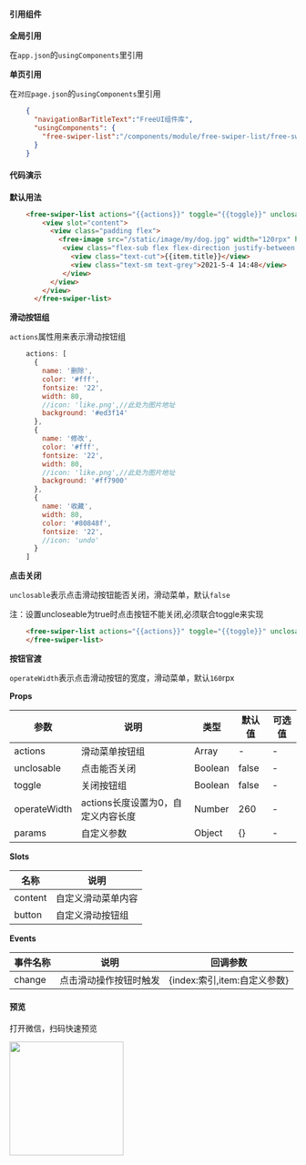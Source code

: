 #### 引用组件

**全局引用**

在`app.json`的`usingComponents`里引用

**单页引用**

在`对应page.json`的`usingComponents`里引用
```json
	{
	  "navigationBarTitleText":"FreeUI组件库",
	  "usingComponents": {
		"free-swiper-list":"/components/module/free-swiper-list/free-swiper-list"
	  }
	}
```

#### 代码演示

**默认用法**

```html
	<free-swiper-list actions="{{actions}}" toggle="{{toggle}}" unclosable="{{true}}" bindchange="handlerCloseButton" wx:for="{{list}}" wx:key="index" params="{{item}}">
	    <view slot="content">
	      <view class="padding flex">
	        <free-image src="/static/image/my/dog.jpg" width="120rpx" height="120rpx" class="margin-right"></free-image>
	         <view class="flex-sub flex flex-direction justify-between w70">
	           <view class="text-cut">{{item.title}}</view>
	           <view class="text-sm text-grey">2021-5-4 14:48</view>
	         </view>
	      </view>
	    </view>
	  </free-swiper-list>
```

**滑动按钮组**

`actions`属性用来表示滑动按钮组
```js
	actions: [
	  {
		name: '删除',
		color: '#fff',
		fontsize: '22',
		width: 80,
		//icon: 'like.png',//此处为图片地址
		background: '#ed3f14'
	  },
	  {
		name: '修改',
		color: '#fff',
		fontsize: '22',
		width: 80,
		//icon: 'like.png',//此处为图片地址
		background: '#ff7900'
	  },
	  {
		name: '收藏',
		width: 80,
		color: '#80848f',
		fontsize: '22',
		//icon: 'undo'
	  }
	]
```

**点击关闭**

`unclosable`表示点击滑动按钮能否关闭，滑动菜单，默认`false`

注：设置uncloseable为true时点击按钮不能关闭,必须联合toggle来实现

```html
	<free-swiper-list actions="{{actions}}" toggle="{{toggle}}" unclosable="{{true}}" >
	</free-swiper-list>
```


**按钮官渡**

`operateWidth`表示点击滑动按钮的宽度，滑动菜单，默认`160`rpx


**Props**

| 参数     | 说明                                                   | 类型          | 默认值      | 可选值 |
| -------- | ------------------------------------------------------ | ------------- | ----------- | ------ |
| actions   | 滑动菜单按钮组                                               | Array        | -      | -      |
| unclosable   | 点击能否关闭                           | Boolean        | false      | -      |
| toggle   | 关闭按钮组                                               | Boolean        | false      | -      |
| operateWidth      | actions长度设置为0，自定义内容长度           | Number       | 260           | -      |
| params   |  自定义参数                | Object         | {}           | -      |

**Slots**

| 名称     | 说明                                                   |
| -------- | ------------------------------------------------------ | 
| content      | 自定义滑动菜单内容                          |      
| button      | 自定义滑动按钮组                          |         

**Events**

| 事件名称     | 说明                                                   | 回调参数      |
| -------- | ------------------------------------------------------ | ------------- |
| change      | 点击滑动操作按钮时触发                          | {index:索引,item:自定义参数}  |                

#### 预览

打开微信，扫码快速预览

<div align="left"><image src="https://z3.ax1x.com/2021/06/01/2nN0yt.jpg" width="200" height="200"> </image></div>
